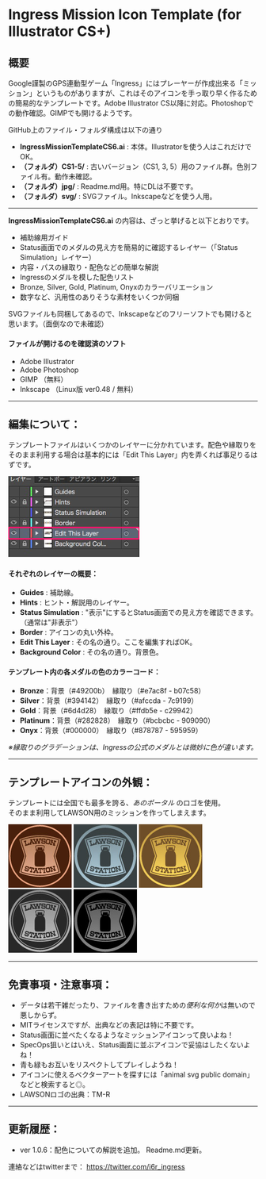 # Ingress Mission Icon Template (for Illustrator CS+)
## 概要

Google謹製のGPS連動型ゲーム「Ingress」にはプレーヤーが作成出来る「ミッション」というものがありますが、これはそのアイコンを手っ取り早く作るための簡易的なテンプレートです。Adobe Illustrator CS以降に対応。Photoshopでの動作確認。GIMPでも開けるようです。

GitHub上のファイル・フォルダ構成は以下の通り
  - **IngressMissionTemplateCS6.ai** : 本体。Illustratorを使う人はこれだけでOK。
  - **（フォルダ）CS1-5/** : 古いバージョン（CS1, 3, 5）用のファイル群。色別ファイル有。動作未確認。 
  - **（フォルダ）jpg/** : Readme.md用。特にDLは不要です。
  - **（フォルダ）svg/** : SVGファイル。Inkscapeなどを使う人用。


----
**IngressMissionTemplateCS6.ai** の内容は、ざっと挙げると以下とおりです。
  - 補助線用ガイド
  - Status画面でのメダルの見え方を簡易的に確認するレイヤー（「Status Simulation」レイヤー）
  - 内容・パスの縁取り・配色などの簡単な解説
  - Ingressのメダルを模した配色リスト
  - Bronze, Silver, Gold, Platinum, Onyxのカラーバリエーション
  - 数字など、汎用性のありそうな素材をいくつか同梱

SVGファイルも同梱してあるので、Inkscapeなどのフリーソフトでも開けると思います。（面倒なので未確認）

#### ファイルが開けるのを確認済のソフト
  - Adobe Illustrator
  - Adobe Photoshop
  - GIMP （無料）
  - Inkscape （Linux版 ver0.48 / 無料）

----

## 編集について：

テンプレートファイルはいくつかのレイヤーに分かれています。配色や縁取りをそのまま利用する場合は基本的には「Edit This Layer」内を弄くれば事足りるはずです。

![Edit This Layer](https://raw.githubusercontent.com/i6r-ingress/Ingress-Mission-Icon-Template/master/jpg/Readme_Layer.jpg)  


#### それぞれのレイヤーの概要：

  - **Guides** : 補助線。
  - **Hints** : ヒント・解説用のレイヤー。
  - **Status Simulation** : "表示"にするとStatus画面での見え方を確認できます。（通常は"非表示"）
  - **Border** : アイコンの丸い外枠。
  - **Edit This Layer** : その名の通り。ここを編集すればOK。
  - **Background Color** : その名の通り。背景色。


#### テンプレート内の各メダルの色のカラーコード：

  - **Bronze**：背景（#49200b）　縁取り（#e7ac8f - b07c58）  
  - **Silver**：背景（#394142）　縁取り（#afccda - 7c9199）  
  - **Gold**：背景（#6d4d28）　縁取り（#ffdb5e - c29942）  
  - **Platinum**：背景（#282828）　縁取り（#bcbcbc - 909090）  
  - **Onyx**：背景（#000000）　縁取り（#878787 - 595959）  

*※縁取りのグラデーションは、Ingressの公式のメダルとは微妙に色が違います。*

----

## テンプレートアイコンの外観：

テンプレートには全国でも最多を誇る、*あのポータル* のロゴを使用。  
そのまま利用してLAWSON用のミッションを作ってしまえます。

![Bronze](https://raw.githubusercontent.com/i6r-ingress/Ingress-Mission-Icon-Template/master/jpg/Bronze.jpg)
![Silver](https://raw.githubusercontent.com/i6r-ingress/Ingress-Mission-Icon-Template/master/jpg/Silver.jpg)
![Gold](https://raw.githubusercontent.com/i6r-ingress/Ingress-Mission-Icon-Template/master/jpg/Gold.jpg)
![Platinum](https://raw.githubusercontent.com/i6r-ingress/Ingress-Mission-Icon-Template/master/jpg/Platinum.jpg)
![Onyx](https://raw.githubusercontent.com/i6r-ingress/Ingress-Mission-Icon-Template/master/jpg/Onyx.jpg)

----

## 免責事項・注意事項：

  - データは若干雑だったり、ファイルを書き出すための*便利な何か*は無いので悪しからず。  
  - MITライセンスですが、出典などの表記は特に不要です。
  - Status画面に並べたくなるようなミッションアイコンって良いよね！
  - SpecOps狙いとはいえ、Status画面に並ぶアイコンで妥協はしたくないよね！
  - 青も緑もお互いをリスペクトしてプレイしようね！
  - アイコンに使えるベクターアートを探すには「animal svg public domain」などと検索すると◎。
  - LAWSONロゴの出典：TM-R

----

## 更新履歴：

  - ver 1.0.6：配色についての解説を追加。 Readme.md更新。


連絡などはtwitterまで：
<https://twitter.com/i6r_ingress>
